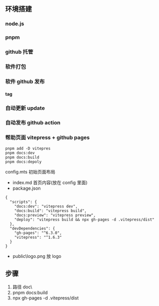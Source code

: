 ## 环境搭建

### node.js

### pnpm

###

### github 托管

### 软件打包

### 软件 github 发布

#### tag

### 自动更新 update

### 自动发布 github action

### 帮助页面 vitepress + github pages

```
pnpm add -D vitepres
pnpm docs:dev
pnpm docs:build
pnpm docs:depoly
```

config.mts 初始页面布局

- index.md 首页内容(放在 config 里面)
- package.json

```
{
  "scripts": {
    "docs:dev": "vitepress dev",
    "docs:build": "vitepress build",
    "docs:preview": "vitepress preview",
    "deploy": "vitepress build && npx gh-pages -d .vitepress/dist"
  },
  "devDependencies": {
    "gh-pages": "^6.3.0",
    "vitepress": "^1.6.3"
  }
}

```

- public\logo.png 放 logo

## 步骤

1. 路径 doc\
2. pnpm docs:build
3. npx gh-pages -d .vitepress/dist
